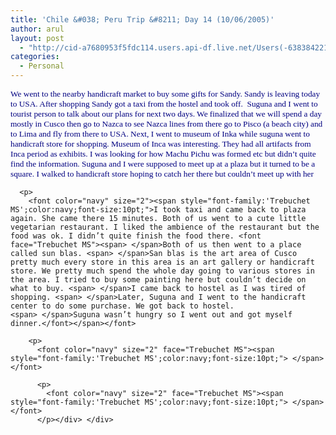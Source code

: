 ```yaml
---
title: 'Chile &#038; Peru Trip &#8211; Day 14 (10/06/2005)'
author: arul
layout: post
  - "http://cid-a7680953f5fdc114.users.api-df.live.net/Users(-6383842215583694572)/Blogs('A7680953F5FDC114!113')/Entries('A7680953F5FDC114!476')?authkey=NzXxYOsM*PI%24"
categories:
  - Personal
---
```

<div id="msgcns!A7680953F5FDC114!476" class="bvMsg">
  <div>
    <p>
      <font color="navy" size="2"><span style="font-family:'Trebuchet MS';color:navy;font-size:10pt;">We went to the nearby handicraft market to buy some gifts for Sandy. Sandy is leaving today to USA. After shopping Sandy got a taxi from the hostel and took off. <font face="Trebuchet MS"><span> </span>Suguna and I went to tourist person to talk about our plans for next two days. We finalized that we will spend a day mostly in Cusco then go to Nazca to see Nazca lines from there go to Pisco (a beach city) and to Lima and fly from there to USA. Next, I went to museum of Inka while suguna went to handicraft store for shopping. Museum of Inca was interesting. They had all artifacts from Inca period as exhibits. I was looking for how Machu Pichu was formed etc but didn’t quite find the information. Suguna and I were supposed to meet up at a plaza but it turned to be a square. I walked to handicraft store hoping to catch her there but couldn’t meet up with her</font></span></font> 
      
      <p>
        <font color="navy" size="2"><span style="font-family:'Trebuchet MS';color:navy;font-size:10pt;">I took taxi and came back to plaza again. She came there 15 minutes. Both of us went to a cute little vegetarian restaurant. I liked the ambience of the restaurant but the food was ok. I didn’t quite finish the food there. <font face="Trebuchet MS"><span> </span>Both of us then went to a place called sun blas. <span> </span>San blas is the art area of Cusco pretty much every store in this area is an art gallery or handicraft store. We pretty much spend the whole day going to various stores in the area. I tried to buy some painting here but couldn’t decide on what to buy. <span> </span>I came back to hostel as I was tired of shopping. <span> </span>Later, Suguna and I went to the handicraft center to do some purchase. We got back to hostel. <span> </span>Suguna wasn’t hungry so I went out and got myself dinner.</font></span></font> 
        
        <p>
          <font color="navy" size="2" face="Trebuchet MS"><span style="font-family:'Trebuchet MS';color:navy;font-size:10pt;"> </span></font> 
          
          <p>
            <font color="navy" size="2" face="Trebuchet MS"><span style="font-family:'Trebuchet MS';color:navy;font-size:10pt;"> </span></font>
          </p></div> </div>
